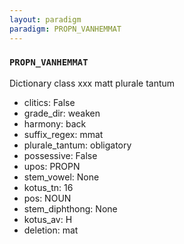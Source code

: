 ```yaml
---
layout: paradigm
paradigm: PROPN_VANHEMMAT
---
```

### ` PROPN_VANHEMMAT `

Dictionary class xxx matt plurale tantum
* clitics: False
* grade_dir: weaken
* harmony: back
* suffix_regex: mmat
* plurale_tantum: obligatory
* possessive: False
* upos: PROPN
* stem_vowel: None
* kotus_tn: 16
* pos: NOUN
* stem_diphthong: None
* kotus_av: H
* deletion: mat
